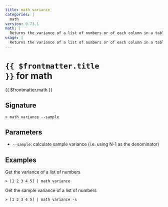 ```yaml
---
title: math variance
categories: |
  math
version: 0.73.1
math: |
  Returns the variance of a list of numbers or of each column in a table
usage: |
  Returns the variance of a list of numbers or of each column in a table
---
```


# <code>{{ $frontmatter.title }}</code> for math

<div class='command-title'>{{ $frontmatter.math }}</div>

## Signature

```> math variance --sample```

## Parameters

 -  `--sample`: calculate sample variance (i.e. using N-1 as the denominator)

## Examples

Get the variance of a list of numbers
```shell
> [1 2 3 4 5] | math variance
```

Get the sample variance of a list of numbers
```shell
> [1 2 3 4 5] | math variance -s
```
